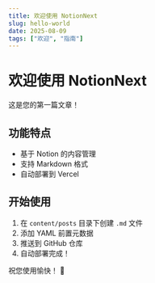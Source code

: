 ```yaml
---
title: 欢迎使用 NotionNext
slug: hello-world
date: 2025-08-09
tags: ["欢迎", "指南"]
---
```


# 欢迎使用 NotionNext

这是您的第一篇文章！

## 功能特点

- 基于 Notion 的内容管理
- 支持 Markdown 格式
- 自动部署到 Vercel

## 开始使用

1. 在 `content/posts` 目录下创建 `.md` 文件
2. 添加 YAML 前置元数据
3. 推送到 GitHub 仓库
4. 自动部署完成！

祝您使用愉快！ 🎉

